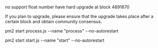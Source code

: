 no support float number
have hard upgrade at block 4891670

If you plan to upgrade, please ensure that the upgrade takes place after a certain block and obtain community consensus.

pm2 start process.js --name "process" --no-autorestart

pm2 start start.js --name "start" --no-autorestart
